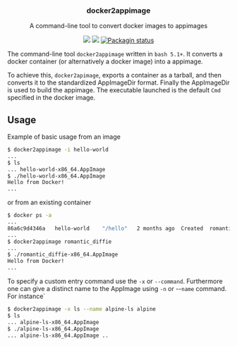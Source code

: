<h3 align="center">docker2appimage</h3>
<p align="center">A command-line tool to convert docker images to appimages</p>

<p align="center">
<a href="./LICENSE.md"><img src="https://img.shields.io/badge/license-MIT-blue.svg"></a>
<a href="https://github.com/mparusinski/docker2appimage/releases"><img src="https://img.shields.io/github/release/mparusinski/docker2appimage.svg"></a>
<a href="https://repology.org/metapackage/docker2appimage"><img src="https://repology.org/badge/tiny-repos/docker2appimage.svg" alt="Packagin status"></a>
</p>

The command-line tool `docker2appimage` written in `bash 5.1+`. It converts
a docker container (or alternatively a docker image) into a appimage.

To achieve this, `docker2apimage`, exports a container as a tarball, 
and then converts it to the standardized AppImageDir format. Finally
the AppImageDir is used to build the appimage. The executable launched is the 
default `Cmd` specified in the docker image.

## Usage

Example of basic usage from an image
```bash
$ docker2appimage -i hello-world
... 
$ ls
... hello-world-x86_64.AppImage
$ ./hello-world-x86_64.AppImage
Hello from Docker!
...
```

or from an existing container
```bash
$ docker ps -a
...
86a6c9d4346a   hello-world    "/hello"   2 months ago  Created  romantic_diffie
...
$ docker2appimage romantic_diffie
...
$ ./romantic_diffie-x86_64.AppImage
Hello from Docker!
...
```

To specify a custom entry command use the `-x` or `--command`. Furthermore one can give
a distinct name to the AppImage using `-n` or --`name` command. For instance`
```bash
$ docker2appimage -x ls --name alpine-ls alpine
$ ls
... alpine-ls-x86_64.AppImage
$ ./alpine-ls-x86_64.AppImage
... alpine-ls-x86_64.AppImage ..
```



